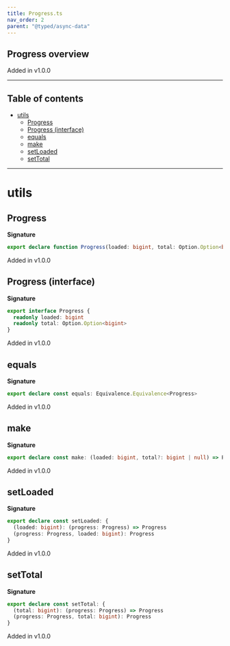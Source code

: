 ```yaml
---
title: Progress.ts
nav_order: 2
parent: "@typed/async-data"
---
```


## Progress overview

Added in v1.0.0

---

<h2 class="text-delta">Table of contents</h2>

- [utils](#utils)
  - [Progress](#progress)
  - [Progress (interface)](#progress-interface)
  - [equals](#equals)
  - [make](#make)
  - [setLoaded](#setloaded)
  - [setTotal](#settotal)

---

# utils

## Progress

**Signature**

```ts
export declare function Progress(loaded: bigint, total: Option.Option<bigint> = Option.none()): Progress
```

Added in v1.0.0

## Progress (interface)

**Signature**

```ts
export interface Progress {
  readonly loaded: bigint
  readonly total: Option.Option<bigint>
}
```

Added in v1.0.0

## equals

**Signature**

```ts
export declare const equals: Equivalence.Equivalence<Progress>
```

Added in v1.0.0

## make

**Signature**

```ts
export declare const make: (loaded: bigint, total?: bigint | null) => Progress
```

Added in v1.0.0

## setLoaded

**Signature**

```ts
export declare const setLoaded: {
  (loaded: bigint): (progress: Progress) => Progress
  (progress: Progress, loaded: bigint): Progress
}
```

Added in v1.0.0

## setTotal

**Signature**

```ts
export declare const setTotal: {
  (total: bigint): (progress: Progress) => Progress
  (progress: Progress, total: bigint): Progress
}
```

Added in v1.0.0
